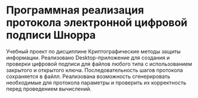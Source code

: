 # Программная реализация протокола электронной цифровой подписи Шнорра
Учебный проект по дисциплине Криптографические методы защиты информации. 
Реализовано Desktop-приложение для создания и проверки цифровой подписи для файлов любого типа с использованием закрытого и открытого ключа. Последовательность шагов протокола сохраняется в файлл. Реализована возможность сгенерировать необходимые для протокола параметры и проверить их корректность перед проведением вычислений.
